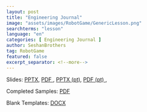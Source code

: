 ```yaml
---
layout: post
title: "Engineering Journal"
image: "assets/images/RobotGame/GenericLesson.png"
searchterms: "lesson"
language: "en"
categories: [ Engineering Journal ]
author: SeshanBrothers
tag: RobotGame
featured: false
excerpt_separator: <!--more-->
---
```




Slides: <a href="/translations/en-us/RobotGame/EngineeringJournal.pptx">PPTX</a>, <a href="/translations/en-us/RobotGame/EngineeringJournal.pdf">PDF </a>, <a href="/translations/pt-br/RobotGame/CadernodeEngenharia.pptx">PPTX (pt)</a>, <a href="/translations/pt-br/RobotGame/CadernodeEngenharia.pdf">PDF (pt) </a>, 

Completed Samples: <a href="/translations/en-us/RobotGame/EngineeringJournalSamples.pdf">PDF </a>

Blank Templates:
<a href="/translations/en-us/RobotGame/EngineeringJournalTemplates.docx">DOCX </a>
<!--more-->
